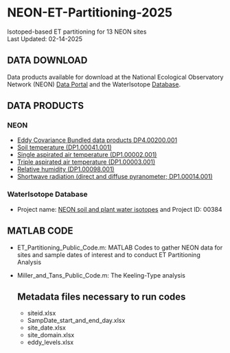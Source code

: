 
# NEON-ET-Partitioning-2025
Isotoped-based ET partitioning for 13 NEON sites  
Last Updated: 02-14-2025

## DATA DOWNLOAD
Data products available for download at the National Ecological Observatory Network (NEON) [Data Portal](https://data.neonscience.org) and the WaterIsotope [Database](https://wateriso.utah.edu/waterisotopes/pages/spatial_db/SPATIAL_DB.html). 

## DATA PRODUCTS

### NEON  
	
- [Eddy Covariance Bundled data products DP4.00200.001](https://doi.org/10.48443/j9pt-m241)  
- [Soil temperature (DP1.00041.001)](https://doi.org/10.48443/q24x-pw21)  
- [Single aspirated air temperature (DP1.00002.001)](https://doi.org/10.48443/rr7n-7d52)  
- [Triple aspirated air temperature (DP1.00003.001)](https://doi.org/10.48443/pde7-k607)  
- [Relative humidity (DP1.00098.001)](https://doi.org/10.48443/k9vk-5k27)  
- [Shortwave radiation (direct and diffuse pyranometer; DP1.00014.001)](https://doi.org/10.48443/rk6w-kt91)  


### WaterIsotope Database
- Project name: [NEON soil and plant water isotopes](https://wateriso.utah.edu/waterisotopes/pages/spatial_db ) and Project ID: 00384
	
## MATLAB CODE
- ET_Partitioning_Public_Code.m: MATLAB Codes to gather NEON data for sites and sample dates of interest and to conduct ET Partitioning Analysis
- Miller_and_Tans_Public_Code.m: The Keeling-Type analysis 

  ## Metadata files necessary to run codes
  - siteid.xlsx  
  - SampDate_start_and_end_day.xlsx  
  - site_date.xlsx 
  - site_domain.xlsx  
  - eddy_levels.xlsx  





